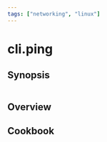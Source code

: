 ```yaml
---
tags: ["networking", "linux"]
---
```


# cli.ping



## Synopsis

```language

```

## Overview

## Cookbook
